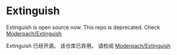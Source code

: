 # Extinguish

Extinguish is open source now.
This repo is deprecated.
Check [Moderpach/Extinguish](https://github.com/Moderpach/Extinguish)

Extinguish 已经开源。
该仓库已弃用。
请检阅 [Moderpach/Extinguish](https://github.com/Moderpach/Extinguish)

